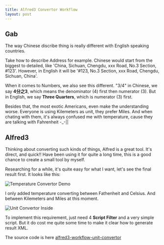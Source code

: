 ```yaml
---
title: Alfred3 Convertor Workflow
layout: post
---
```


## Gab
The way Chinese discribe thing is really different with English speaking countries.

Take how to describe Address for example. Chinese would start from the biggest to detailed, like 'China, Sichuan, Chengdu, xxx Road, No.3 Section, #123'. However, in English it will be '#123, No.3 Section, xxx Road, Chengdu, Sichuan, China'.

When it comes to Numbers, we also see this different. "3/4" in Chinese, we say **4分之3**, which means the denominator (4) first then numerator (3). But in English, we say **Three Quarters**, which is numerator (3) first.

Besides that, the most exotic Americans, even make the understanding worse. Everyone is using Kilemeters as unit, they prefer Miles. And when chating with them, it's always confused me with temperature, cause they are talking with Fahrenheit  -_-||

## Alfred3 

Thinking about converting such kinds of things, Alfred is a great tool. It's direct, and quick!! Have been using it for quite a long time, this is a good chance to create a small tool by myself.

Researching for a while, it's quite easy for what I want, let's see the final result first. It looks like this:

![Temperature Convertor Demo](http://villim.github.io/img/2016/alfred3-workflow-unit-convertor-demo-temperature.png)

I only added temperature converting between Fathenheit and Celsius. And between Kilemeters and Miles at this moment.

![Unit Convertor Inside](http://villim.github.io/img/2016/alfred3-workflow-unit-convertor-inside.png)

To implement this requirement, just need 4 **Script Filter** and a very simple script. But it do cost me quite some time to make it clear how to generate result XML. 

The source code is here [alfred3-workflow-unit-convertor](https://github.com/villim/alfred3-workflow-unit-convertor)








